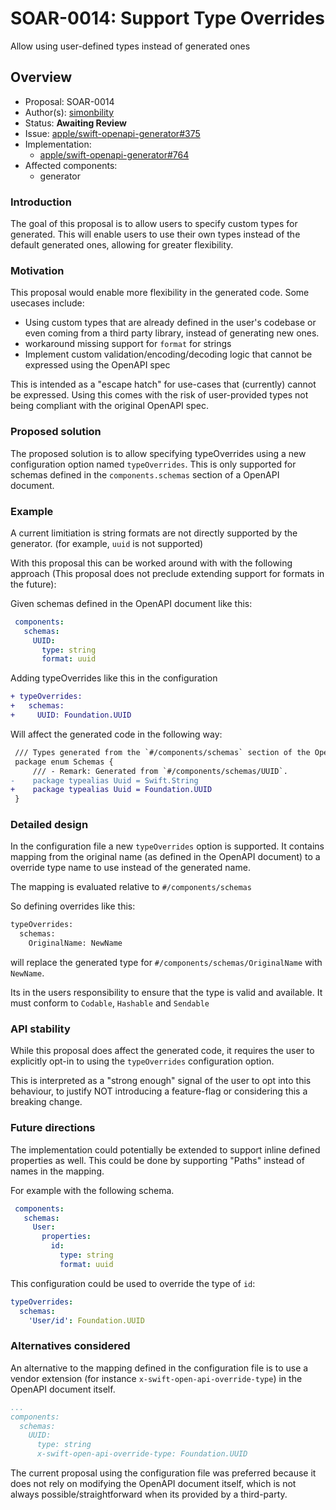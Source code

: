 # SOAR-0014: Support Type Overrides

Allow using user-defined types instead of generated ones

## Overview

- Proposal: SOAR-0014
- Author(s): [simonbility](https://github.com/simonbility)
- Status: **Awaiting Review**
- Issue: [apple/swift-openapi-generator#375](https://github.com/apple/swift-openapi-generator/issues/375)
- Implementation:
    - [apple/swift-openapi-generator#764](https://github.com/apple/swift-openapi-generator/pull/764)
- Affected components:
    - generator

### Introduction

The goal of this proposal is to allow users to specify custom types for generated. This will enable users to use their own types instead of the default generated ones, allowing for greater flexibility.

### Motivation

This proposal would enable more flexibility in the generated code.
Some usecases include:
- Using custom types that are already defined in the user's codebase or even coming from a third party library, instead of generating new ones.
- workaround missing support for `format` for strings
- Implement custom validation/encoding/decoding logic that cannot be expressed using the OpenAPI spec

This is intended as a "escape hatch" for use-cases that (currently) cannot be expressed.
Using this comes with the risk of user-provided types not being compliant with the original OpenAPI spec.


### Proposed solution

The proposed solution is to allow specifying typeOverrides using a new configuration option named `typeOverrides`. 
This is only supported for schemas defined in the `components.schemas` section of a OpenAPI document.

### Example
A current limitiation is string formats are not directly supported by the generator. (for example, `uuid` is not supported)

With this proposal this can be worked around with with the following approach (This proposal does not preclude extending support for formats in the future):

Given schemas defined in the OpenAPI document like this:
```yaml
 components:
   schemas:
     UUID:
       type: string
       format: uuid
```

Adding typeOverrides like this in the configuration

```diff
+ typeOverrides:
+   schemas:
+     UUID: Foundation.UUID
```

Will affect the generated code in the following way:
```diff
 /// Types generated from the `#/components/schemas` section of the OpenAPI document.
 package enum Schemas {
     /// - Remark: Generated from `#/components/schemas/UUID`.
-    package typealias Uuid = Swift.String
+    package typealias Uuid = Foundation.UUID   
 }
```

### Detailed design

In the configuration file a new `typeOverrides` option is supported.
It contains mapping from the original name (as defined in the OpenAPI document) to a override type name to use instead of the generated name.

The mapping is evaluated relative to `#/components/schemas`

So defining overrides like this:

```diff
typeOverrides:
  schemas:
    OriginalName: NewName
```

will replace the generated type for `#/components/schemas/OriginalName` with `NewName`.

Its in the users responsibility to ensure that the type is valid and available.
It must conform to `Codable`, `Hashable` and `Sendable`


### API stability

While this proposal does affect the generated code, it requires the user to explicitly opt-in to using the `typeOverrides` configuration option.

This is interpreted as a "strong enough" signal of the user to opt into this behaviour, to justify NOT introducing a feature-flag or considering this a breaking change.


### Future directions

The implementation could potentially be extended to support inline defined properties as well.
This could be done by supporting "Paths" instead of names in the mapping.

For example with the following schema.
```yaml
 components:
   schemas:
     User:
       properties:
         id:
           type: string
           format: uuid
```

This configuration could be used to override the type of `id`:
```yaml
typeOverrides:
  schemas:
    'User/id': Foundation.UUID
```


### Alternatives considered
An alternative to the mapping defined in the configuration file is to use a vendor extension (for instance `x-swift-open-api-override-type`) in the OpenAPI document itself.

```yaml
...
components:
  schemas:
    UUID:
      type: string
      x-swift-open-api-override-type: Foundation.UUID
```

The current proposal using the configuration file was preferred because it does not rely on modifying the OpenAPI document itself, which is not always possible/straightforward when its provided by a third-party.
